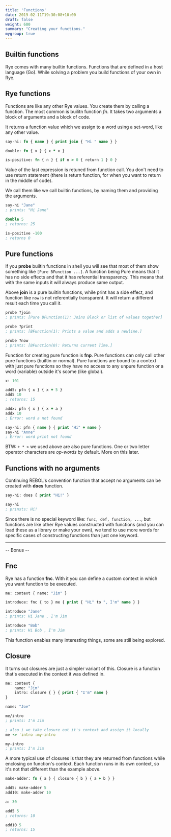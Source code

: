 ```yaml
---
title: 'Functions' 
date: 2019-02-11T19:30:08+10:00
draft: false
weight: 600
summary: "Creating your functions."
mygroup: true
---
```


## Builtin functions

Rye comes with many builtin functions. Functions that are defined in a host language (Go). While solving a problem you build functions of your own in Rye.

## Rye functions

Functions are like any other Rye values. You create them by calling a function. The most common is builitn function *fn*. It takes two arguments a block of arguments and a block of code.

It returns a function value which we assign to a word using a set-word, like any other value.

```clojure
say-hi: fn { name } { print join { "Hi " name } }

double: fn { x } { x * x }

is-positive: fn { n } { if n > 0 { return 1 } 0 }
```

Value of the last expression is retuned from function call. You don't need to use return statement (there is return function, for when you want to return in the middle of code).

We call them like we call builtin functions, by naming them and providing the arguments.

```clojure
say-hi "Jane"
; prints: "Hi Jane"

double 5
; returns: 25

is-positive -100
; returns 0
```

## Pure functions

If you **probe** builtin functions in shell you will see that most of them show something like `[Pure BFunction ...]`. A function being Pure means that it has no side effects and that
it has referential transparency. This means that with the same inputs it will always produce same output. 

Above **join** is a pure builtin functions, while print has a side effect, and function like `now` is not referentially transparent. It will return a different result each time you call it.

```lisp
probe ?join
; prints: [Pure BFunction(1): Joins Block or list of values together]

probe ?print
; prints: [BFunction(1): Prints a value and adds a newline.]

probe ?now
; prints: [BFunction(0): Returns current Time.]
```

Function for creating pure function is **fnp**. Pure functions can only call other pure functions (builtin or normal). Pure functions are bound to a context with just pure functions so they 
have no access to any unpure function or a word (variable) outside it's scome (like global).

```clojure
x: 101

add5: pfn { x } { x + 5 }
add5 10
; returns: 15

addx: pfn { x } { x + a }
addx 10
; Error: word a not found

say-hi: pfn { name } { print "Hi" + name }
say-hi "Anne"
; Error: word print not found
```

BTW: `+ * >` we used above are also pure functions. One or two letter operator characters are _op-words_ by default. More on this later.


## Functions with no arguments

Continuing REBOL's convention function that accept no arguments can be created with **does** function. 

```clojure
say-hi: does { print "Hi!" }

say-hi
; prinsts: Hi!
```

Since there is no special keyword like: `func, def, function, ...`, but functions are
like other Rye values constructed with functions (and you can load these as a library or make your own), we tend to use more words for specific cases of constructing functions than just one keyword.


----
-- Bonus --

## Fnc 

Rye has a function **fnc**. With it you can define a custom context in which you want function to be executed.

```clojure
me: context { name: "Jim" }

introduce: fnc { to } me { print { "Hi" to ", I'm" name } }

introduce "Jane"
; prints: Hi Jane , I'm Jim

introduce "Bob"
; prints: Hi Bob , I'm Jim
```

This function enables many interesting things, some are still being explored.

## Closure

It turns out closures are just a simpler variant of this. Closure is a function that's  executed in the context it was defined in.

```clojure
me: context { 
	name: "Jim" 
	intro: closure { } { print { "I'm" name } 
}

name: "Joe"

me/intro
; prints: I'm Jim

; also i we take closure out it's context and assign it locally
me -> 'intro :my-intro

my-intro
; prints: I'm Jim
```
A more typical use of closures is that they are returned from functions while enclosing on function's context. Each function runs in its own context, so it's not that different than the example above.

```clojure
make-adder: fn { a } { closure { b } { a + b } }

add5: make-adder 5 
add10: make-adder 10

a: 30

add5 5
; returns: 10

add10 5
; returns: 15
```

